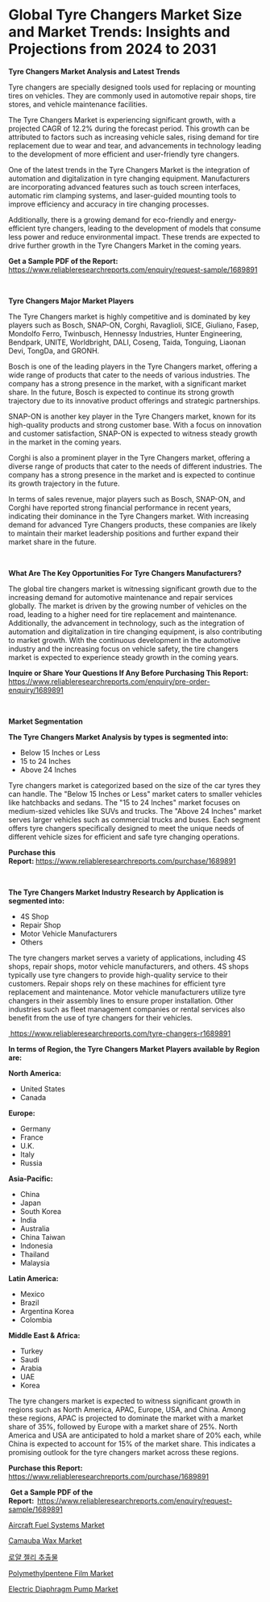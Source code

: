 <p><h1>Global Tyre Changers Market Size and Market Trends: Insights and Projections from 2024 to 2031</h1></p><p><strong>Tyre Changers Market Analysis and Latest Trends</strong></p>
<p><p>Tyre changers are specially designed tools used for replacing or mounting tires on vehicles. They are commonly used in automotive repair shops, tire stores, and vehicle maintenance facilities.</p><p>The Tyre Changers Market is experiencing significant growth, with a projected CAGR of 12.2% during the forecast period. This growth can be attributed to factors such as increasing vehicle sales, rising demand for tire replacement due to wear and tear, and advancements in technology leading to the development of more efficient and user-friendly tyre changers.</p><p>One of the latest trends in the Tyre Changers Market is the integration of automation and digitalization in tyre changing equipment. Manufacturers are incorporating advanced features such as touch screen interfaces, automatic rim clamping systems, and laser-guided mounting tools to improve efficiency and accuracy in tire changing processes.</p><p>Additionally, there is a growing demand for eco-friendly and energy-efficient tyre changers, leading to the development of models that consume less power and reduce environmental impact. These trends are expected to drive further growth in the Tyre Changers Market in the coming years.</p></p>
<p><strong>Get a Sample PDF of the Report:&nbsp;</strong> <a href="https://www.reliableresearchreports.com/enquiry/request-sample/1689891">https://www.reliableresearchreports.com/enquiry/request-sample/1689891</a></p>
<p>&nbsp;</p>
<p><strong>Tyre Changers Major Market Players</strong></p>
<p><p>The Tyre Changers market is highly competitive and is dominated by key players such as Bosch, SNAP-ON, Corghi, Ravaglioli, SICE, Giuliano, Fasep, Mondolfo Ferro, Twinbusch, Hennessy Industries, Hunter Engineering, Bendpark, UNITE, Worldbright, DALI, Coseng, Taida, Tonguing, Liaonan Devi, TongDa, and GRONH. </p><p>Bosch is one of the leading players in the Tyre Changers market, offering a wide range of products that cater to the needs of various industries. The company has a strong presence in the market, with a significant market share. In the future, Bosch is expected to continue its strong growth trajectory due to its innovative product offerings and strategic partnerships.</p><p>SNAP-ON is another key player in the Tyre Changers market, known for its high-quality products and strong customer base. With a focus on innovation and customer satisfaction, SNAP-ON is expected to witness steady growth in the market in the coming years.</p><p>Corghi is also a prominent player in the Tyre Changers market, offering a diverse range of products that cater to the needs of different industries. The company has a strong presence in the market and is expected to continue its growth trajectory in the future.</p><p>In terms of sales revenue, major players such as Bosch, SNAP-ON, and Corghi have reported strong financial performance in recent years, indicating their dominance in the Tyre Changers market. With increasing demand for advanced Tyre Changers products, these companies are likely to maintain their market leadership positions and further expand their market share in the future.</p></p>
<p>&nbsp;</p>
<p><strong>What Are The Key Opportunities For Tyre Changers Manufacturers?</strong></p>
<p><p>The global tire changers market is witnessing significant growth due to the increasing demand for automotive maintenance and repair services globally. The market is driven by the growing number of vehicles on the road, leading to a higher need for tire replacement and maintenance. Additionally, the advancement in technology, such as the integration of automation and digitalization in tire changing equipment, is also contributing to market growth. With the continuous development in the automotive industry and the increasing focus on vehicle safety, the tire changers market is expected to experience steady growth in the coming years.</p></p>
<p><strong>Inquire or Share Your Questions If Any Before Purchasing This Report:</strong> <a href="https://www.reliableresearchreports.com/enquiry/pre-order-enquiry/1689891">https://www.reliableresearchreports.com/enquiry/pre-order-enquiry/1689891</a></p>
<p>&nbsp;</p>
<p><strong>Market Segmentation</strong></p>
<p><strong>The Tyre Changers Market Analysis by types is segmented into:</strong></p>
<p><ul><li>Below 15 Inches or Less</li><li>15 to 24 Inches</li><li>Above 24 Inches</li></ul></p>
<p><p>Tyre changers market is categorized based on the size of the car tyres they can handle. The "Below 15 Inches or Less" market caters to smaller vehicles like hatchbacks and sedans. The "15 to 24 Inches" market focuses on medium-sized vehicles like SUVs and trucks. The "Above 24 Inches" market serves larger vehicles such as commercial trucks and buses. Each segment offers tyre changers specifically designed to meet the unique needs of different vehicle sizes for efficient and safe tyre changing operations.</p></p>
<p><strong>Purchase this Report:&nbsp;</strong><a href="https://www.reliableresearchreports.com/purchase/1689891">https://www.reliableresearchreports.com/purchase/1689891</a></p>
<p>&nbsp;</p>
<p><strong>The Tyre Changers Market Industry Research by Application is segmented into:</strong></p>
<p><ul><li>4S Shop</li><li>Repair Shop</li><li>Motor Vehicle Manufacturers</li><li>Others</li></ul></p>
<p><p>The tyre changers market serves a variety of applications, including 4S shops, repair shops, motor vehicle manufacturers, and others. 4S shops typically use tyre changers to provide high-quality service to their customers. Repair shops rely on these machines for efficient tyre replacement and maintenance. Motor vehicle manufacturers utilize tyre changers in their assembly lines to ensure proper installation. Other industries such as fleet management companies or rental services also benefit from the use of tyre changers for their vehicles.</p></p>
<p><a href="https://www.reliableresearchreports.com/tyre-changers-r1689891">&nbsp;https://www.reliableresearchreports.com/tyre-changers-r1689891</a></p>
<p><strong>In terms of Region, the Tyre Changers Market Players available by Region are:</strong></p>
<p>
    <p> <strong> North America: </strong>
        <ul>
            <li>United States</li>
            <li>Canada</li>
        </ul>
        </p> 
    <p> <strong> Europe: </strong>
        <ul>
            <li>Germany</li>
            <li>France</li>
            <li>U.K.</li>
            <li>Italy</li>
            <li>Russia</li>
        </ul>
        </p> 
    <p> <strong> Asia-Pacific: </strong>
        <ul>
            <li>China</li>
            <li>Japan</li>
            <li>South Korea</li>
            <li>India</li>
            <li>Australia</li>
            <li>China Taiwan</li>
            <li>Indonesia</li>
            <li>Thailand</li>
            <li>Malaysia</li>
        </ul>
        </p> 
    <p> <strong> Latin America: </strong>
        <ul>
            <li>Mexico</li>
            <li>Brazil</li>
            <li>Argentina Korea</li>
            <li>Colombia</li>
        </ul>
        </p> 
    <p> <strong> Middle East & Africa: </strong>
        <ul>
            <li>Turkey</li>
            <li>Saudi</li>
            <li>Arabia</li>
            <li>UAE</li>
            <li>Korea</li>
        </ul>
    </p>
    </p>
<p><p>The tyre changers market is expected to witness significant growth in regions such as North America, APAC, Europe, USA, and China. Among these regions, APAC is projected to dominate the market with a market share of 35%, followed by Europe with a market share of 25%. North America and USA are anticipated to hold a market share of 20% each, while China is expected to account for 15% of the market share. This indicates a promising outlook for the tyre changers market across these regions.</p></p>
<p><strong>Purchase this Report: </strong><a href="https://www.reliableresearchreports.com/purchase/1689891">https://www.reliableresearchreports.com/purchase/1689891</a></p>
<p>&nbsp;<strong>Get a Sample PDF of the Report:&nbsp;&nbsp;</strong><a href="https://www.reliableresearchreports.com/enquiry/request-sample/1689891">https://www.reliableresearchreports.com/enquiry/request-sample/1689891</a></p>
<p><strong></strong></p>
<p><p><a href="https://github.com/elizabethdagraca/Market-Research-Report-List-3/blob/main/aircraft-fuel-systems-market.md">Aircraft Fuel Systems Market</a></p><p><a href="https://issuu.com/reportprime-2/docs/camauba-wax-market-size-2030.pptx">Camauba Wax Market</a></p><p><a href="https://github.com/TrevorKruvalis5678/Market-Research-Report-List-1/blob/main/138889929063.md">로얄 젤리 추출물</a></p><p><a href="https://issuu.com/reportprime-2/docs/polymethylpentene-film-market-size-2030.pptx">Polymethylpentene Film Market</a></p><p><a href="https://view.publitas.com/reportprime-1/electric-diaphragm-pump-market-size-reveals-the-best-marketing-channels-in-global-industry/">Electric Diaphragm Pump Market</a></p></p>